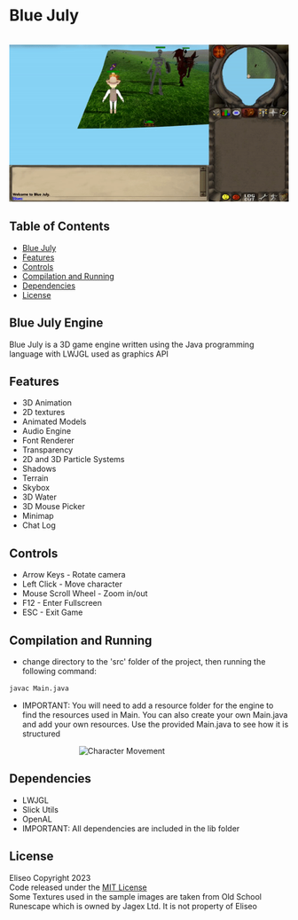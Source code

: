 # Blue July
&emsp; &emsp; &emsp; &emsp; &emsp; &emsp; &emsp;
![Combat](sample_gameplay/sample1.gif)

## Table of Contents
- [Blue July](#blue-july-engine)
- [Features](#features)
- [Controls](#controls)
- [Compilation and Running](#compilation-and-running)
- [Dependencies](#dependencies)
- [License](#license)

## Blue July Engine
Blue July is a 3D game engine written using the Java programming language
with LWJGL used as graphics API

## Features
* 3D Animation
* 2D textures
* Animated Models
* Audio Engine
* Font Renderer
* Transparency
* 2D and 3D Particle Systems
* Shadows
* Terrain
* Skybox
* 3D Water
* 3D Mouse Picker
* Minimap
* Chat Log

## Controls
* Arrow Keys - Rotate camera
* Left Click - Move character
* Mouse Scroll Wheel - Zoom in/out
* F12 - Enter Fullscreen
* ESC - Exit Game

## Compilation and Running
* change directory to the 'src' folder of the project,
  then running the following command:

```sh
javac Main.java
```

* IMPORTANT: You will need to add a resource folder for
the engine to find the resources used in Main.
You can also create your own Main.java and add your own resources.
Use the provided Main.java to see how it is structured

&emsp; &emsp; &emsp; &emsp; &emsp; &emsp; &emsp;
![Character Movement](sample_gameplay/sample2.gif)

## Dependencies
* LWJGL
* Slick Utils
* OpenAL
* IMPORTANT: All dependencies are included in the lib folder

## License
Eliseo Copyright 2023
<br>
Code released under the [MIT License](LICENSE)
<br>
Some Textures used in the sample images are taken from Old School Runescape
which is owned by Jagex Ltd. It is not property of Eliseo

